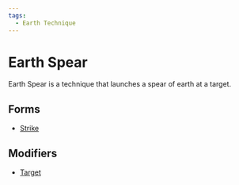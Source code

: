 ```yaml
---
tags:
  - Earth Technique
---
```


# Earth Spear

Earth Spear is a technique that launches a spear of earth at a target.

## Forms

- [Strike](/magus/skills/forms.md#strike)

## Modifiers

- [Target](/magus/skills/modifiers.md#target)